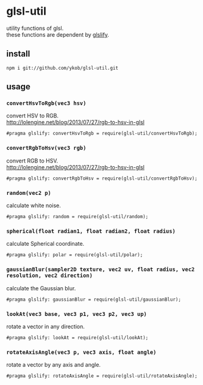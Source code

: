 # glsl-util

utility functions of glsl.  
these functions are dependent by [glslify](https://github.com/glslify/glslify).

## install

```
npm i git://github.com/ykob/glsl-util.git
```

## usage

### `convertHsvToRgb(vec3 hsv)`

convert HSV to RGB.  
http://lolengine.net/blog/2013/07/27/rgb-to-hsv-in-glsl

```
#pragma glslify: convertHsvToRgb = require(glsl-util/convertHsvToRgb);
```

### `convertRgbToHsv(vec3 rgb)`

convert RGB to HSV.  
http://lolengine.net/blog/2013/07/27/rgb-to-hsv-in-glsl

```
#pragma glslify: convertRgbToHsv = require(glsl-util/convertRgbToHsv);
```

### `random(vec2 p)`

calculate white noise.

```
#pragma glslify: random = require(glsl-util/random);
```

### `spherical(float radian1, float radian2, float radius)`

calculate Spherical coordinate.

```
#pragma glslify: polar = require(glsl-util/polar);
```

### `gaussianBlur(sampler2D texture, vec2 uv, float radius, vec2 resolution, vec2 direction)`

calculate the Gaussian blur.

```
#pragma glslify: gaussianBlur = require(glsl-util/gaussianBlur);
```

### `lookAt(vec3 base, vec3 p1, vec3 p2, vec3 up)`

rotate a vector in any direction.

```
#pragma glslify: lookAt = require(glsl-util/lookAt);
```

### `rotateAxisAngle(vec3 p, vec3 axis, float angle)`

rotate a vector by any axis and angle.

```
#pragma glslify: rotateAxisAngle = require(glsl-util/rotateAxisAngle);
```
